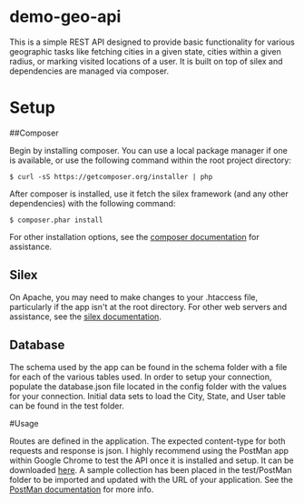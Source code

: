 # demo-geo-api

This is a simple REST API designed to provide basic functionality for various geographic tasks like fetching cities in a given state, cities within a given radius, or marking visited locations of a user. It is built on top of silex and dependencies are managed via composer.

# Setup

##Composer

Begin by installing composer. You can use a local package manager if one is available, or use the following command within the root project directory:

	$ curl -sS https://getcomposer.org/installer | php

After composer is installed, use it fetch the silex framework (and any other dependencies) with the following command:

	$ composer.phar install

For other installation options, see the [composer documentation](https://getcomposer.org/doc/00-intro.md) for assistance.

## Silex

On Apache, you may need to make changes to your .htaccess file, particularly if the app isn't at the root directory. For other web servers and assistance, see the [silex documentation](http://silex.sensiolabs.org/doc/web_servers.html).

## Database

The schema used by the app can be found in the schema folder with a file for each of the various tables used. In order to setup your connection, populate the database.json file located in the config folder with the values for your connection. Initial data sets to load the City, State, and User table can be found in the test folder.

#Usage

Routes are defined in the application. The expected content-type for both requests and response is json. I highly recommend using the PostMan app within Google Chrome to test the API once it is installed and setup. It can be downloaded [here](https://chrome.google.com/webstore/detail/postman-rest-client/fdmmgilgnpjigdojojpjoooidkmcomcm?hl=en). A sample collection has been placed in the test/PostMan folder to be imported and updated with the URL of your application. See the [PostMan documentation](https://www.getpostman.com/docs/collections) for more info.